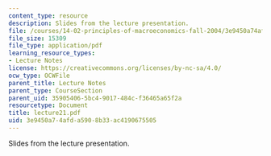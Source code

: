 ```yaml
---
content_type: resource
description: Slides from the lecture presentation.
file: /courses/14-02-principles-of-macroeconomics-fall-2004/3e9450a74afda5908b33ac4190675505_lecture21.pdf
file_size: 15309
file_type: application/pdf
learning_resource_types:
- Lecture Notes
license: https://creativecommons.org/licenses/by-nc-sa/4.0/
ocw_type: OCWFile
parent_title: Lecture Notes
parent_type: CourseSection
parent_uid: 35905406-5bc4-9017-484c-f36465a65f2a
resourcetype: Document
title: lecture21.pdf
uid: 3e9450a7-4afd-a590-8b33-ac4190675505
---
```

Slides from the lecture presentation.
